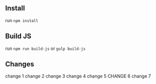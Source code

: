 ## Install

run `npm install`

## Build JS

run `npm run build-js` or `gulp build-js`

## Changes
change 1
change 2
change 3
change 4
change 5
CHANGE 6
change 7
